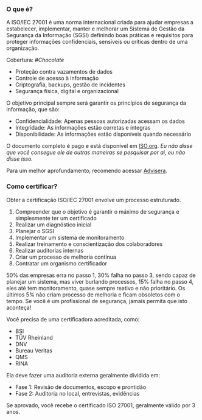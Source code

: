 ### O que é?

A ISO/IEC 27001 é uma norma internacional criada para ajudar empresas a estabelecer, implementar, manter e melhorar um Sistema de Gestão da Segurança da Informação (SGSI) definindo boas práticas e requisitos para proteger informações confidenciais, sensíveis ou críticas dentro de uma organização.

Cobertura: <i>#Chocolate</i>
- Proteção contra vazamentos de dados
- Controle de acesso à informação
- Criptografia, backups, gestão de incidentes
- Segurança física, digital e organizacional

O objetivo principal sempre será garantir os princípios de segurança da informação, que são:

- Confidencialidade: Apenas pessoas autorizadas acessam os dados
- Integridade: As informações estão corretas e íntegras
- Disponibilidade: As informações estão disponíveis quando necessário

O documento completo é pago e está disponível em [ISO.org](https://www.iso.org/standard/27001). <i>Eu não disse que você consegue ele de outras maneiras se pesquisar por ai, eu não disse isso.</i>

Para um melhor aprofundamento, recomendo acessar [Advisera](https://advisera.com/iso-27001/).

### Como certificar?

Obter a certificação ISO/IEC 27001 envolve um processo estruturado.

1. Compreender que o objetivo é garantir o máximo de segurança e simplesmente ter um certificado
2. Realizar um diagnóstico inicial
3. Planejar o SGSI
4. Implementar um sistema de monitoramento
5. Realizar treinamento e conscientização dos colaboradores
6. Realizar auditorias internas
7. Criar um processo de melhoria contínua
8. Contratar um organismo certificador

50% das empresas erra no passo 1, 30% falha no passo 3, sendo capaz de planejar um sistema, mas viver burlando processos, 15% falha no passo 4, eles até tem monitoramento, quase sempre reativo e não prioritário. Os últimos 5% não criam processo de melhoria e ficam obsoletos com o tempo. Se você é um profissional de segurança, jamais permita que isto aconteça!

Você precisa de uma certificadora acreditada, como:
- BSI
- TÜV Rheinland
- DNV
- Bureau Veritas
- QMS
- RINA

Ela deve fazer uma auditoria externa geralmente dividida em:
- Fase 1: Revisão de documentos, escopo e prontidão
- Fase 2: Auditoria no local, entrevistas, evidências

Se aprovado, você recebe o certificado ISO 27001, geralmente válido por 3 anos.